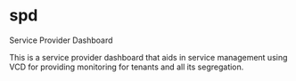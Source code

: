 # spd
Service Provider Dashboard

This is a service provider dashboard that aids in service management using VCD for providing monitoring for tenants and all its segregation. 

